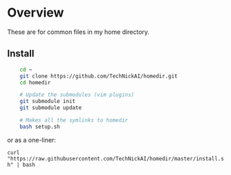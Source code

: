 # Overview

These are for common files in my home directory.

## Install

```bash
    cd ~
    git clone https://github.com/TechNickAI/homedir.git
    cd homedir

    # Update the submodules (vim plugins)
    git submodule init
    git submodule update

    # Makes all the symlinks to homedir
    bash setup.sh

```

or as a one-liner:

`curl "https://raw.githubusercontent.com/TechNickAI/homedir/master/install.sh" | bash`
